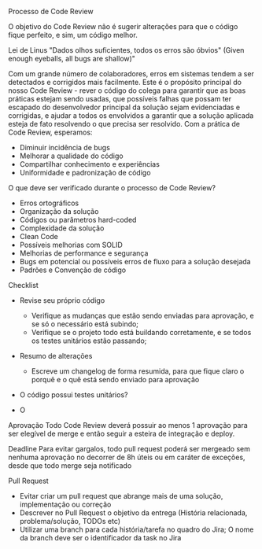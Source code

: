 Processo de Code Review

O objetivo do Code Review não é sugerir alterações para que o código fique perfeito, e sim, um código melhor.

Lei de Linus
"Dados olhos suficientes, todos os erros são óbvios" (Given enough eyeballs, all bugs are shallow)"

Com um grande número de colaboradores, erros em sistemas tendem a ser detectados e corrigidos mais facilmente. Este é o propósito principal
do nosso Code Review - rever o código do colega para garantir que as boas práticas estejam sendo usadas, que possíveis falhas que possam ter 
escapado do desenvolvedor principal da solução sejam evidenciadas e corrigidas, e ajudar a todos os envolvidos a garantir que a solução
aplicada esteja de fato resolvendo o que precisa ser resolvido.
Com a prática de Code Review, esperamos:

- Diminuir incidência de bugs
- Melhorar a qualidade do código
- Compartilhar conhecimento e experiências
- Uniformidade e padronização de código


O que deve ser verificado durante o processo de Code Review?

- Erros ortográficos
- Organização da solução
- Códigos ou parâmetros hard-coded
- Complexidade da solução
- Clean Code
- Possíveis melhorias com SOLID
- Melhorias de performance e segurança
- Bugs em potencial ou possíveis erros de fluxo para a solução desejada
- Padrões e Convenção de código

Checklist

- Revise seu próprio código
	- Verifique as mudanças que estão sendo enviadas para aprovação, e se só o necessário está subindo;
	- Verifique se o projeto todo está buildando corretamente, e se todos os testes unitários estão passando;
	
- Resumo de alterações
	- Escreve um changelog de forma resumida, para que fique claro o porquê e o quê está sendo enviado para aprovação
- O código possui testes unitários?
- O 
	
Aprovação
Todo Code Review deverá possuir ao menos 1 aprovação para ser elegível de merge e então seguir a esteira de integração e deploy.

Deadline
Para evitar gargalos, todo pull request poderá ser mergeado sem nenhuma aprovação no decorrer de 8h úteis ou em caráter de exceções, desde que
todo merge seja notificado

Pull Request

- Evitar criar um pull request que abrange mais de uma solução, implementação ou correção
- Descrever no Pull Request o objetivo da entrega (História relacionada, problema/solução, TODOs etc)
- Utilizar uma branch para cada história/tarefa no quadro do Jira; O nome da branch deve ser o identificador da task no Jira


